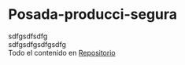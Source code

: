 # Posada-producci-segura
sdfgsdfsdfg  
sdfgsdfgsdfgsdfg  
Todo el contenido en [Repositorio](https://github.com/VicentG3/Posada-producci-segura) 
